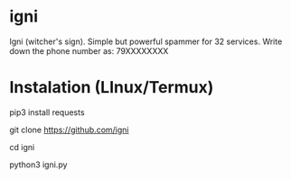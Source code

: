 # igni
Igni (witcher's sign). Simple but powerful spammer for 32 services. Write down the phone number as: 79XXXXXXXX

# Instalation (LInux/Termux) 

pip3 install requests 

git clone https://github.com/igni 

cd igni 

python3 igni.py
